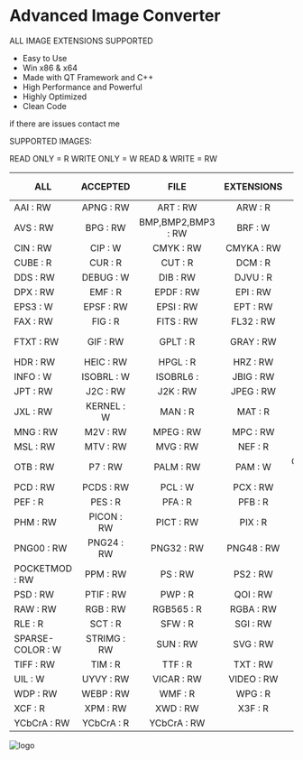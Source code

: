 # Advanced Image Converter

ALL IMAGE EXTENSIONS SUPPORTED

- Easy to Use
- Win x86 & x64
- Made with QT Framework and C++
- High Performance and Powerful
- Highly Optimized
- Clean Code


if there are issues contact me



SUPPORTED IMAGES:

READ ONLY = R
WRITE ONLY = W
READ & WRITE = RW




| ALL       | ACCEPTED          | FILE  | EXTENSIONS  | BY R/W/RW   |
| ------------- |:-------------:| :-----:|:-------------:|-------------:|
AAI : RW|APNG : RW|ART : RW|ARW : R|AVI : R|AVIF : RW
AVS : RW|BPG : RW|BMP,BMP2,BMP3 : RW|BRF : W|CALS : R|CGM : R
CIN : RW|CIP : W|CMYK : RW|CMYKA : RW|CR2 : R|CRW : R
CUBE : R|CUR : R|CUT : R|DCM : R|DCR : R|DCX : RW
DDS : RW|DEBUG : W|DIB : RW|DJVU : R|DNG : R|DOT : R
DPX : RW|EMF : R|EPDF : RW|EPI : RW|EPS : RW|EPS2 : W
EPS3 : W|EPSF : RW|EPSI : RW|EPT : RW|EXR : RW|FARBFELD : RW
FAX : RW|FIG : R|FITS : RW|FL32 : RW|FLIF : RW|FPX : RW
FTXT : RW|GIF : RW|GPLT : R|GRAY : RW|GRAYA : RW|HDR : RW
HDR : RW|HEIC : RW|HPGL : R|HRZ : RW|HTML : RW|ICO : R
INFO : W|ISOBRL : W|ISOBRL6 :|JBIG : RW|JNG : RW|JP2 : RW
JPT : RW|J2C : RW|J2K : RW|JPEG : RW|JXR : RW|JSON : W
JXL : RW|KERNEL : W|MAN : R|MAT : R|MIFF : RW|MONO : RW
MNG : RW|M2V : RW|MPEG : RW|MPC : RW|MPR : RW|MRW : R
MSL : RW|MTV : RW|MVG : RW|NEF : R|ORF : R|ORA : R
OTB : RW|P7 : RW|PALM : RW|PAM : W|CLIPBOARD : RW|PBM : RW
PCD : RW|PCDS : RW|PCL : W|PCX : RW|PDB : RW|PDF : RW
PEF : R| PES : R|PFA : R|PFB : R|PFM : RW|PGM : RW
PHM : RW|PICON : RW|PICT : RW|PIX : R|PNG : RW|PNG8 : RW
PNG00 : RW|PNG24 : RW|PNG32 : RW|PNG48 : RW|PNG64 : RW|PNM : RW
POCKETMOD : RW|PPM : RW|PS : RW|PS2 : RW|PS3 : RW|PSB : RW
PSD : RW|PTIF : RW|PWP : R|QOI : RW|RAD : R|RAF : R
RAW : RW|RGB : RW|RGB565 : R|RGBA : RW|RGF : RW|RLA : R
RLE : R| SCT : R|SFW : R|SGI : RW|SHTML : W|SID, : MrSID
SPARSE-COLOR : W|STRIMG : RW|SUN : RW|SVG : RW|TEXT : R|TGA : RW
TIFF : RW|TIM : R|TTF : R|TXT : RW|UBRL : W|UBRL6 : W
UIL : W| UYVY : RW|VICAR : RW|VIDEO : RW|VIFF : RW|WBMP : RW
WDP : RW|WEBP : RW|WMF : R|WPG : R|X : RW| XBM : RW
XCF : R| XPM : RW|XWD : RW|X3F : R|YAML : W|YCbCr : RW
YCbCrA : RW|YCbCrA : R|YCbCrA : RW|




![logo](https://user-images.githubusercontent.com/76749832/170527735-afc23b65-1bcc-42ab-9dae-223bf4f2c3b9.png)
